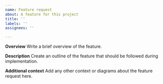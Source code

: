 ```yaml
---
name: Feature request
about: A feature for this project
title: ''
labels: ''
assignees: ''

---
```


**Overview**
Write a brief overview of the feature.

**Description**
Create an outline of the feature that should be followed during implementation.

**Additional context**
Add any other context or diagrams about the feature request here.
